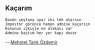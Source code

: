 ## Kaçarım

````
Bazen şeytana uyar iki tek atarsın
Impostor görünce hemen admine kaçarsın
Konunun içkiyle ne alakası var
Admine kaçtım her yer kapı duvar
````

-- [Mehmet Tarık Özdemir](https://github.com/tarikozdemir)
